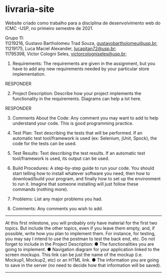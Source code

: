 # livraria-site
Website criado como trabalho para a disciplina de desenvolvimento web do ICMC -USP, no primeiro semestre de 2021.


Grupo 11:						
11219216,   Gustavo Bartholomeu Trad Souza,			gustavobartholomeu@usp.br;		
11219175,	  Luca Maciel Alexander,			        lucapitan72@usp.br;		
11795398,	  Victor Cologni Seles,			          victorcologniseles@usp.br;		


1. Requirements: The requirements are given in the assignment, but you have to add any
new requirements needed by your particular store implementation.

RESPONDER


2. Project Description: Describe how your project implements the functionality in the
requirements. Diagrams can help a lot here.

RESPONDER


3. Comments About the Code: Any comment you may want to add to help understand
your code. This is good programming practice.




4. Test Plan: Text describing the tests that will be performed. If an automatic test
tool/framework is used (ex: Selenium, jUnit, Spock), the code for the tests can be used.




5. Test Results: Text describing the test results. If an automatic test tool/framework is used,
its output can be used.





6. Build Procedures: A step-by-step guide to run your code. You should start telling how to
install whatever software you need, then how to download/build your program, and finally
how to set up the environment to run it. Imagine that someone installing will just follow
these commands (nothing more).




7. Problems: List any major problems you had.




9. Comments: Any comments you wish to add.




*******************************************************************************************************
At this first milestone, you will probably only have material for the first two topics. But include the
other topics, even if you leave them empty, and, if possible, write how you plan to implement
them. For instance, for testing, you may say I intend to use the postman to test the back end, etc.
Do not forget to include in the Project Description:
● The functionalities you are going to implement.
● Navigation diagram for your application linked to the screen mockups. This link can be
just the name of the mockup (i.e. Mockup1, Mockup2, etc) or an HTML link.
● The information you are going to save in the server (no need to decide how that
information will be saved).
*******************************************************************************************************
